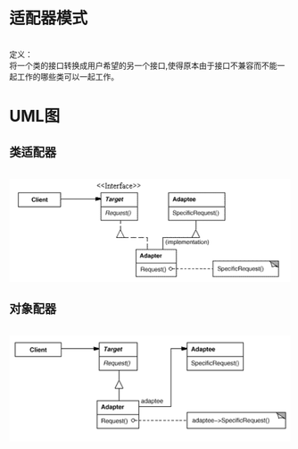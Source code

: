 # 适配器模式
<br>定义：<br>将一个类的接口转换成用户希望的另一个接口,使得原本由于接口不兼容而不能一起工作的哪些类可以一起工作。<br>
# UML图
## 类适配器
<br>![](https://github.com/GitDino/AdapterPattern/blob/master/Images/Class_Adapter_icon.png)<br>
## 对象配器
<br>![](https://github.com/GitDino/AdapterPattern/blob/master/Images/Object_Adapter_icon.png)<br>
